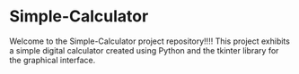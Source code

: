 # Simple-Calculator
Welcome to the Simple-Calculator project repository!!!! This project exhibits a simple  digital calculator created using Python and the tkinter library for the graphical interface.
